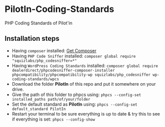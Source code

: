 # PilotIn-Coding-Standards
PHP Coding Standards of Pilot'in

## Installation steps

- Having `composer` installed: [Get Composer](https://getcomposer.org/download/)
- Having `PHP Code Sniffer` installed:
`composer global require "squizlabs/php_codesniffer=*"`
- Having `WordPress Coding Standards` installed:
`composer global require dealerdirect/phpcodesniffer-composer-installer phpcompatibility/phpcompatibility-wp squizlabs/php_codesniffer wp-coding-standards/wpcs`
- Download the folder **PilotIn** of this repo and put it somewhere on your drive.
- Give the path of this folder to phpcs using:
`phpcs --config-set installed_paths path/of/your/folder`
- Set the default standard as **PilotIn** using:
`phpcs --config-set default_standard PilotIn`
- Restart your terminal to be sure everything is up to date & try this to see if everything is set:
`phpcs --config-show` 
